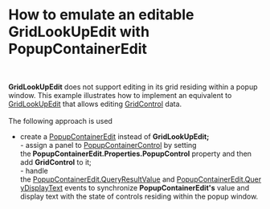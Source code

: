 # How to emulate an editable GridLookUpEdit with PopupContainerEdit


<p><strong> </strong></p>
<p><strong>GridLookUpEdit</strong> does not support editing in its grid residing within a popup window. This example illustrates how to implement an equivalent to <a href="http://documentation.devexpress.com/#WindowsForms/clsDevExpressXtraEditorsGridLookUpEdittopic">GridLookUpEdit</a> that allows editing <a href="http://documentation.devexpress.com/#WindowsForms/clsDevExpressXtraGridGridControltopic">GridControl</a> data. <br><br>The following approach is used

* create a <a href="http://documentation.devexpress.com/#WindowsForms/clsDevExpressXtraEditorsPopupContainerEdittopic">PopupContainerEdit</a> instead of <strong>GridLookUpEdit;</strong><br>- assign a panel to <a href="http://documentation.devexpress.com/#WindowsForms/clsDevExpressXtraEditorsPopupContainerControltopic">PopupContainerControl</a> by setting the<strong> PopupContainerEdit.Properties.PopupControl</strong> property and then add <strong>GridControl</strong> to it;<br>- handle the <a href="http://documentation.devexpress.com/#WindowsForms/DevExpressXtraEditorsPopupContainerEdit_QueryResultValuetopic">PopupContainerEdit.QueryResultValue</a> and <a href="http://documentation.devexpress.com/#WindowsForms/DevExpressXtraEditorsPopupContainerEdit_QueryDisplayTexttopic">PopupContainerEdit.QueryDisplayText</a> events to synchronize <strong>PopupContainerEdit's</strong> value and display text with the state of controls residing within the popup window.</p>

<br/>


